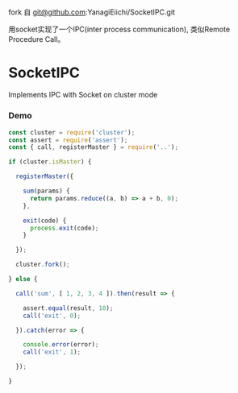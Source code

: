 ## 
fork 自 git@github.com:YanagiEiichi/SocketIPC.git

用socket实现了一个IPC(inter process communication), 类似Remote Procedure Call。






# SocketIPC

Implements IPC with Socket on cluster mode

### Demo

```js
const cluster = require('cluster');
const assert = require('assert');
const { call, registerMaster } = require('..');

if (cluster.isMaster) {

  registerMaster({

    sum(params) {
      return params.reduce((a, b) => a + b, 0);
    },

    exit(code) {
      process.exit(code);
    }

  });

  cluster.fork();

} else {

  call('sum', [ 1, 2, 3, 4 ]).then(result => {

    assert.equal(result, 10);
    call('exit', 0);

  }).catch(error => {

    console.error(error);
    call('exit', 1);

  });

}
```
